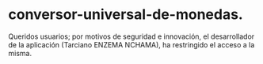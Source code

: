 # conversor-universal-de-monedas.
Queridos usuarios; por motivos de seguridad e innovación, el desarrollador de la aplicación (Tarciano ENZEMA NCHAMA), ha restringido el acceso a la misma.
